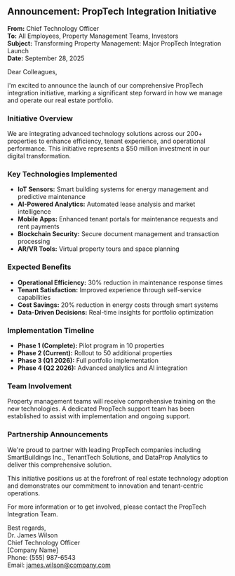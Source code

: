 ## Announcement: PropTech Integration Initiative

**From:** Chief Technology Officer  
**To:** All Employees, Property Management Teams, Investors  
**Subject:** Transforming Property Management: Major PropTech Integration Launch  
**Date:** September 28, 2025  

Dear Colleagues,

I'm excited to announce the launch of our comprehensive PropTech integration initiative, marking a significant step forward in how we manage and operate our real estate portfolio.

### Initiative Overview
We are integrating advanced technology solutions across our 200+ properties to enhance efficiency, tenant experience, and operational performance. This initiative represents a $50 million investment in our digital transformation.

### Key Technologies Implemented
- **IoT Sensors:** Smart building systems for energy management and predictive maintenance
- **AI-Powered Analytics:** Automated lease analysis and market intelligence
- **Mobile Apps:** Enhanced tenant portals for maintenance requests and rent payments
- **Blockchain Security:** Secure document management and transaction processing
- **AR/VR Tools:** Virtual property tours and space planning

### Expected Benefits
- **Operational Efficiency:** 30% reduction in maintenance response times
- **Tenant Satisfaction:** Improved experience through self-service capabilities
- **Cost Savings:** 20% reduction in energy costs through smart systems
- **Data-Driven Decisions:** Real-time insights for portfolio optimization

### Implementation Timeline
- **Phase 1 (Complete):** Pilot program in 10 properties
- **Phase 2 (Current):** Rollout to 50 additional properties
- **Phase 3 (Q1 2026):** Full portfolio implementation
- **Phase 4 (Q2 2026):** Advanced analytics and AI integration

### Team Involvement
Property management teams will receive comprehensive training on the new technologies. A dedicated PropTech support team has been established to assist with implementation and ongoing support.

### Partnership Announcements
We're proud to partner with leading PropTech companies including SmartBuildings Inc., TenantTech Solutions, and DataProp Analytics to deliver this comprehensive solution.

This initiative positions us at the forefront of real estate technology adoption and demonstrates our commitment to innovation and tenant-centric operations.

For more information or to get involved, please contact the PropTech Integration Team.

Best regards,  
Dr. James Wilson  
Chief Technology Officer  
[Company Name]  
Phone: (555) 987-6543  
Email: james.wilson@company.com